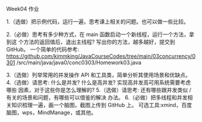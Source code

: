 Week04 作业

1.（选做）把示例代码，运行一遍，思考课上相关的问题。也可以做一些比较。

2.（必做）思考有多少种方式，在 main 函数启动一个新线程，运行一个方法，拿到这
个方法的返回值后，退出主线程? 写出你的方法，越多越好，提交到 GitHub。
一个简单的代码参考:  https://github.com/kimmking/JavaCourseCodes/tree/main/03concurrency/0301 /src/main/java/java0/conc0303/Homework03.java

3.（选做）列举常用的并发操作 API 和工具类，简单分析其使用场景和优缺点。
4.（选做）请思考: 什么是并发? 什么是高并发? 实现高并发高可用系统需要考虑哪些 因素，对于这些你是怎么理解的?
5.（选做）请思考: 还有哪些跟并发类似 / 有关的场景和问题，有哪些可以借鉴的解决 办法。
6.（必做）把多线程和并发相关知识梳理一遍，画一个脑图，截图上传到 GitHub 上。 可选工具:xmind，百度脑图，wps，MindManage，或其他。

